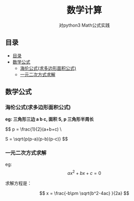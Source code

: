 <div align="center">
  <h1>数学计算</h1>
  <p>对python3 Math公式实践</p>
</div>

## 目录

- [目录](#目录)
- [数学公式](#数学公式)
  - [海伦公式(求多边形面积公式)](#海伦公式求多边形面积公式)
  - [一元二次方式求解](#一元二次方式求解)

## 数学公式

### 海伦公式(求多边形面积公式)

**eg: 三角形三边 a b c, 面积 S, p 三角形半周长**

$$
p = \frac{1}{2}(a+b+c) \\

  S = \sqrt{p(p-a)(p-b)(p-c)}
$$

### 一元二次方式求解

eg:
$$ ax^2+bx+c = 0 $$

求解方程是：

$$ x = \frac{-b\pm \sqrt{b^2-4ac} }{2a} $$

